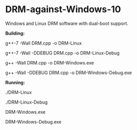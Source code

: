 # DRM-against-Windows-10
Windows and Linux DRM software with dual-boot support.

**Building:**

g++-7 -Wall DRM.cpp -o DRM-Linux

g++-7 -Wall -DDEBUG DRM.cpp -o DRM-Linux-Debug

g++ -Wall DRM.cpp -o DRM-Windows.exe

g++ -Wall -DDEBUG DRM.cpp -o DRM-Windows-Debug.exe

**Running:**

./DRM-Linux

./DRM-Linux-Debug

DRM-Windows.exe

DRM-Windows-Debug.exe

